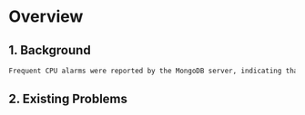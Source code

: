 # Overview

## 1. Background

```markdown
Frequent CPU alarms were reported by the MongoDB server, indicating that its performance needed to be optimized
```


## 2. Existing Problems
